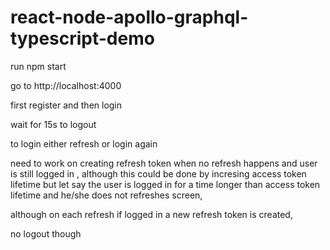 # react-node-apollo-graphql-typescript-demo

run npm start 

go to http://localhost:4000

first register and then login 

wait for 15s to logout

to login either refresh or login again

need to work on creating refresh token when no refresh happens and user is still logged in , although this could be done by incresing access token lifetime but let say the user is logged in for a time longer than access token lifetime and he/she does not refreshes screen,

although on each refresh if logged in a new refresh token is created,

no logout though
